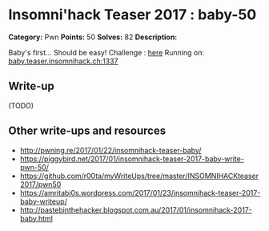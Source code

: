 # Insomni'hack Teaser 2017 : baby-50

**Category:** Pwn
**Points:** 50
**Solves:** 82 
**Description:**

Baby's first... Should be easy!
Challenge : [here](baby.tgz)
Running on: <baby.teaser.insomnihack.ch:1337>

## Write-up

(TODO)

## Other write-ups and resources

* http://pwning.re/2017/01/22/insomnihack-teaser-baby/
* https://piggybird.net/2017/01/insomnihack-teaser-2017-baby-write-pwn-50/
* https://github.com/r00ta/myWriteUps/tree/master/INSOMNIHACKteaser2017/pwn50
* https://amritabi0s.wordpress.com/2017/01/23/insomnihack-teaser-2017-baby-writeup/
* http://pastebinthehacker.blogspot.com.au/2017/01/insomnihack-2017-baby.html
